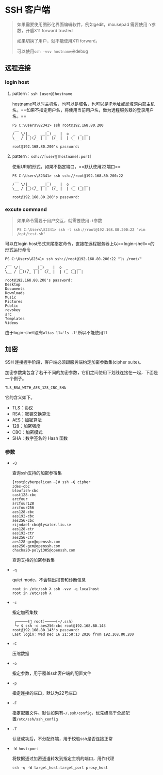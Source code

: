 # SSH 客户端

> 如果需要使用图形化界面编辑软件，例如gedit，mousepad 需要使用`-Y`参数，开启X11 forward trusted
>
> 如果切换了用户，就不能使用X11 forward。
>
> 可以使用`ssh -vvv hostname`来debug

## 远程连接

### login host

1. pattern：`ssh [user@]hostname`

   hostname可以时主机名，也可以是域名，也可以是IP地址或局域网内部主机名。==如果不指定用户名，将使用当前用户名，做为远程服务器的登录用户名。==

   ```
   PS C:\Users\82341> ssh root@192.168.80.200
    __             _
   /   \/|_  _  __|_) _  |  o  _  _ __
   \__ / |_)(/_ | |  (/_ |  | (_ (_|| |
   
   root@192.168.80.200's password:
   ```

2. pattern：`ssh://[user@]hostname[:port]`

   使用URI的形式，如果不指定端口，==默认使用22端口==

   ```
   PS C:\Users\82341> ssh ssh://root@192.168.80.200:22
    __             _
   /   \/|_  _  __|_) _  |  o  _  _ __
   \__ / |_)(/_ | |  (/_ |  | (_ (_|| |
   
   root@192.168.80.200's password:
   ```

### excute command

> 如果命令需要于用户交互，就需要使用`-t`参数
>
> ```
> PS C:\Users\82341> ssh -t ssh://root@192.168.80.200:22 "vim /opt/test.sh"
> ```

可以在login host形式末尾指定命令，直接在远程服务器上以==login-shell==的形式运行命令

```
PS C:\Users\82341> ssh ssh://root@192.168.80.200:22 "ls /root/"
 __             _
/   \/|_  _  __|_) _  |  o  _  _ __
\__ / |_)(/_ | |  (/_ |  | (_ (_|| |

root@192.168.80.200's password:
Desktop
Documents
Downloads
Music
Pictures
Public
revokey
src
Templates
Videos
```

由于login-shell没有`alias ll='ls -l'`所以不能使用`ll`

## 加密

SSH 连接握手阶段，客户端必须跟服务端约定加密参数集(cipher suite)。

加密参数集包含了若干不同的加密参数，它们之间使用下划线连接在一起，下面是一个例子。

```
TLS_RSA_WITH_AES_128_CBC_SHA
```

它的含义如下。

- TLS：协议
- RSA：密钥交换算法
- AES：加密算法
- 128：加密强度
- CBC：加密模式
- SHA：数字签名的 Hash 函数

### 参数

- `-Q`

  查询ssh支持的加密参宿集

  ```
  [root@cyberpelican ~]# ssh -Q cipher
  3des-cbc
  blowfish-cbc
  cast128-cbc
  arcfour
  arcfour128
  arcfour256
  aes128-cbc
  aes192-cbc
  aes256-cbc
  rijndael-cbc@lysator.liu.se
  aes128-ctr
  aes192-ctr
  aes256-ctr
  aes128-gcm@openssh.com
  aes256-gcm@openssh.com
  chacha20-poly1305@openssh.com
  ```

  查询支持的加密参数集

- `-q`

  quiet mode，不会输出报警和诊断信息

  ```
  root in /etc/ssh λ ssh -vvv -q localhost
  root in /etc/ssh λ 
  ```
  
- `-c`

  指定加密集数

  ```
   ┌─────( root)─────(~/.ssh) 
   └> $ ssh -c aes256-cbc root@192.168.80.143
  root@192.168.80.143's password: 
  Last login: Wed Dec 16 21:58:13 2020 from 192.168.80.200
  ```

- `-C`

  压缩数据

- `-o`

  指定参数，用于覆盖ssh客户端的配置文件

- `-p`

  指定连接的端口，默认为22号端口

- `-F`

  指定配置文件。默认如果有`~/.ssh/config`，优先级高于全局配置`/etc/ssh/ssh_config`

- `-T`

  认证成功后，不分配终端，用于校验ssh是否连接正常

- `-W host:port`

  将数据通过加密通道转发到指定主机的端口，用作代理

  ```
  ssh -q -W target_host:target_port proxy_host
  ```
  
  